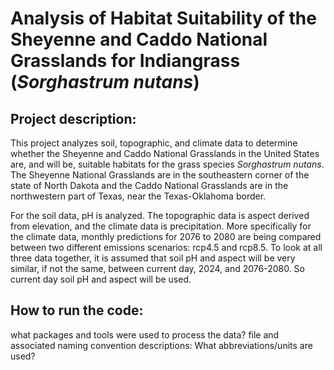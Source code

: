 # Analysis of Habitat Suitability of the Sheyenne and Caddo National Grasslands for Indiangrass (*Sorghastrum nutans*)
## Project description:
This project analyzes soil, topographic, and climate data to determine whether the Sheyenne and Caddo National Grasslands in the United States are, and will be, suitable habitats for the grass species *Sorghastrum nutans*. The Sheyenne National Grasslands are in the southeastern corner of the state of North Dakota and the Caddo National Grasslands are in the northwestern part of Texas, near the Texas-Oklahoma border.

For the soil data, pH is analyzed. The topographic data is aspect derived from elevation, and the climate data is precipitation. More specifically for the climate data, monthly predictions for 2076 to 2080 are being compared between two different emissions scenarios: rcp4.5 and rcp8.5. To look at all three data together, it is assumed that soil pH and aspect will be very similar, if not the same, between current day, 2024, and 2076-2080. So current day soil pH and aspect will be used.
## How to run the code:
what packages and tools were used to process the data?
file and associated naming convention descriptions:
What abbreviations/units are used?
